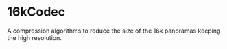 # 16kCodec
A compression algorithms to reduce the size of the 16k panoramas keeping the high resolution.
